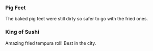 ### Pig Feet  

The baked pig feet were still dirty so safer to go with the fried ones.

### King of Sushi

Amazing fried tempura roll! Best in the city.
